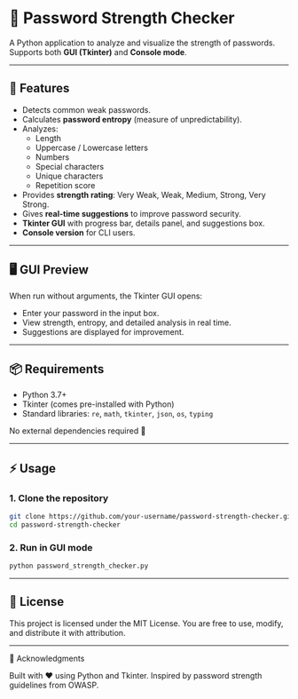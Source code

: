# 🔑 Password Strength Checker

A Python application to analyze and visualize the strength of passwords.  
Supports both **GUI (Tkinter)** and **Console mode**.

---

## 🚀 Features
- Detects common weak passwords.
- Calculates **password entropy** (measure of unpredictability).
- Analyzes:
  - Length
  - Uppercase / Lowercase letters
  - Numbers
  - Special characters
  - Unique characters
  - Repetition score
- Provides **strength rating**: Very Weak, Weak, Medium, Strong, Very Strong.
- Gives **real-time suggestions** to improve password security.
- **Tkinter GUI** with progress bar, details panel, and suggestions box.
- **Console version** for CLI users.

---

## 🖥️ GUI Preview
When run without arguments, the Tkinter GUI opens:  
- Enter your password in the input box.  
- View strength, entropy, and detailed analysis in real time.  
- Suggestions are displayed for improvement.  

---

## 📦 Requirements
- Python 3.7+
- Tkinter (comes pre-installed with Python)
- Standard libraries: `re`, `math`, `tkinter`, `json`, `os`, `typing`

No external dependencies required 🎉

---

## ⚡ Usage

### 1. Clone the repository
```bash
git clone https://github.com/your-username/password-strength-checker.git
cd password-strength-checker
```
### 2. Run in GUI mode
```bash
python password_strength_checker.py
```

---

## 📜 License

This project is licensed under the MIT License.
You are free to use, modify, and distribute it with attribution.

---
🙌 Acknowledgments

Built with ❤️ using Python and Tkinter.
Inspired by password strength guidelines from OWASP.
